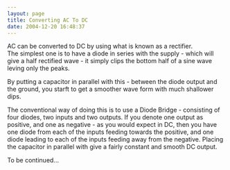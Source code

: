 ```yaml
---
layout: page
title: Converting AC To DC
date: 2004-12-20 16:48:37
---
```

<p>AC can be converted to DC by using what is known as a rectifier.
<br/>The simplest one is to have a diode in series with the supply - which will give a half rectified wave - it simply clips the bottom half of a sine wave leving only the peaks.
</p>
<p>By putting a capacitor in parallel with this - between the diode output and the ground, you starft to get a smoother wave form with much shallower dips.
</p>
<p>The conventional way of doing this is to use a Diode Bridge - consisting of four diodes, two inputs and two outputs. If you denote one output as positive, and one as negative - as you would expect in DC, then you have one diode from each of the inputs feeding towards the positive, and one diode leading to each of the inputs feeding away from the negative. Placing the capacitor in parallel with give a fairly constant and smooth DC output.
</p>
<p>To be continued...
</p>
